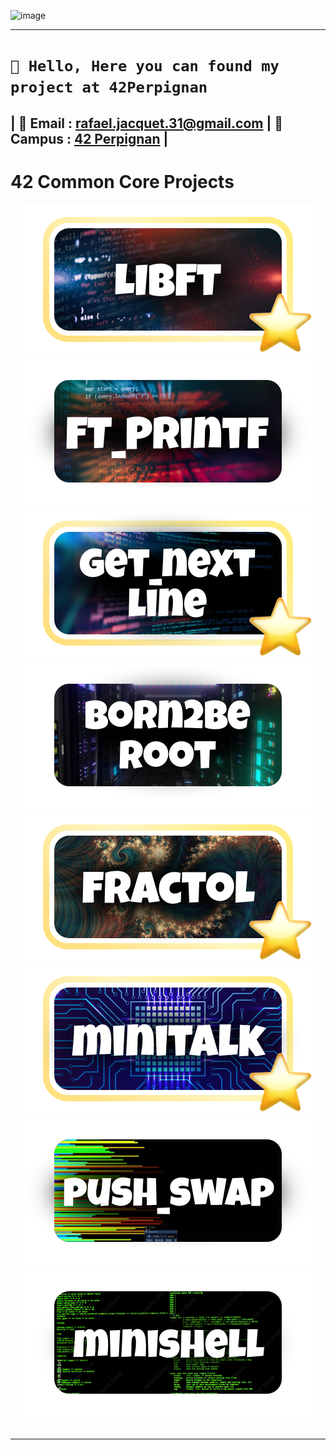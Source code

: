 ![image](https://i.makeagif.com/media/4-05-2022/FvBVst.gif)

---

# `👋 Hello, Here you can found my project at 42Perpignan`

| 📧 Email : [rafael.jacquet.31@gmail.com](mailto:rafael.jacquet.31@gmail.com) | 🏫 Campus : [42 Perpignan](https://42perpignan.fr) |
---

#  42 Common Core Projects

<div align="center">
  <a href="https://github.com/mpeyre-s/42_libft"><img src="https://github.com/mpeyre-s/42_project_badges/raw/main/badges/libft_bonus.svg"/></a>
  <a href="https://github.com/mpeyre-s/42_printf"><img src="https://github.com/mpeyre-s/42_project_badges/raw/main/badges/ft_printf.svg"/></a>
  <a href="https://github.com/mpeyre-s/42_get_next_line"><img src="https://github.com/mpeyre-s/42_project_badges/raw/main/badges/get_next_line_bonus.svg"/></a>
  <a href="https://github.com/mpeyre-s/42_born2beroot"><img src="https://github.com/mpeyre-s/42_project_badges/raw/main/badges/born2beroot.svg"/></a>
  <a href="https://github.com/mpeyre-s/42_fract_ol"><img src="https://github.com/mpeyre-s/42_project_badges/raw/main/badges/fractol_bonus.svg"/></a>
  <a href="https://github.com/mpeyre-s/42_minitalk"><img src="https://github.com/mpeyre-s/42_project_badges/raw/main/badges/minitalk_bonus.svg"/></a>
  <a href="https://github.com/mpeyre-s/42_push_swap"><img src="https://github.com/mpeyre-s/42_project_badges/raw/main/badges/push_swap.svg"/></a>
  <a href="https://github.com/mpeyre-s/42_minishell"><img src="https://github.com/mpeyre-s/42_project_badges/raw/main/badges/minishell.svg"/></a>
  </br></br>
</div>

---
